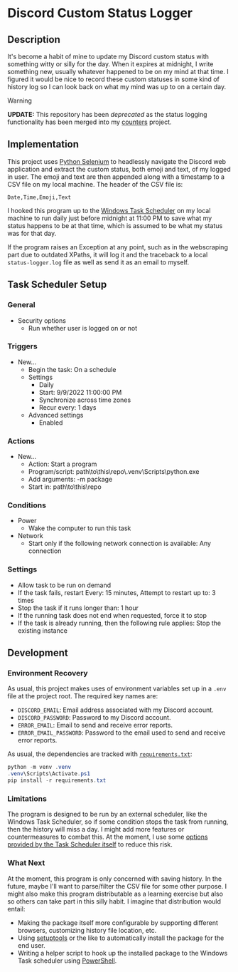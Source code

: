 # Discord Custom Status Logger

## Description

It's become a habit of mine to update my Discord custom status with something witty or silly for the day. When it expires at midnight, I write something new, usually whatever happened to be on my mind at that time. I figured it would be nice to record these custom statuses in some kind of history log so I can look back on what my mind was up to on a certain day.

> [!WARNING]
>
> **UPDATE:** This repository has been *deprecated* as the status logging
> functionality has been merged into my
> [counters](https://github.com/vinlin24/counters) project.

## Implementation

This project uses [Python Selenium](https://pypi.org/project/selenium/) to headlessly navigate the Discord web application and extract the custom status, both emoji and text, of my logged in user. The emoji and text are then appended along with a timestamp to a CSV file on my local machine. The header of the CSV file is:

```csv
Date,Time,Emoji,Text
```

I hooked this program up to the [Windows Task Scheduler](#task-scheduler-setup) on my local machine to run daily just before midnight at 11:00 PM to save what my status happens to be at that time, which is assumed to be what my status was for that day.

If the program raises an Exception at any point, such as in the webscraping part due to outdated XPaths, it will log it and the traceback to a local `status-logger.log` file as well as send it as an email to myself.

## Task Scheduler Setup

### General

- Security options
  - Run whether user is logged on or not

### Triggers

- New...
  - Begin the task: On a schedule
  - Settings
    - Daily
    - Start: 9/9/2022 11:00:00 PM
    - Synchronize across time zones
    - Recur every: 1 days
  - Advanced settings
    - Enabled

### Actions

- New...
  - Action: Start a program
  - Program/script: path\to\this\repo\\.venv\Scripts\python.exe
  - Add arguments: -m package
  - Start in: path\to\this\repo

### Conditions

- Power
  - Wake the computer to run this task
- Network
  - Start only if the following network connection is available: Any connection

### Settings

- Allow task to be run on demand
- If the task fails, restart Every: 15 minutes, Attempt to restart up to: 3 times
- Stop the task if it runs longer than: 1 hour
- If the running task does not end when requested, force it to stop
- If the task is already running, then the following rule applies: Stop the existing instance

## Development

### Environment Recovery

As usual, this project makes uses of environment variables set up in a `.env` file at the project root. The required key names are:

- `DISCORD_EMAIL`: Email address associated with my Discord account.
- `DISCORD_PASSWORD`: Password to my Discord account.
- `ERROR_EMAIL`: Email to send and receive error reports.
- `ERROR_EMAIL_PASSWORD`: Password to the email used to send and receive error reports.

As usual, the dependencies are tracked with [`requirements.txt`](requirements.txt):

```powershell
python -m venv .venv
.venv\Scripts\Activate.ps1
pip install -r requirements.txt
```

### Limitations

The program is designed to be run by an external scheduler, like the Windows Task Scheduler, so if some condition stops the task from running, then the history will miss a day. I might add more features or countermeasures to combat this. At the moment, I use some [options provided by the Task Scheduler itself](#task-scheduler-setup) to reduce this risk.

### What Next

At the moment, this program is only concerned with saving history. In the future, maybe I'll want to parse/filter the CSV file for some other purpose. I might also make this program distributable as a learning exercise but also so others can take part in this silly habit. I imagine that distribution would entail:

- Making the package itself more configurable by supporting different browsers, customizing history file location, etc.
- Using [setuptools](https://github.com/pypa/setuptools) or the like to automatically install the package for the end user.
- Writing a helper script to hook up the installed package to the Windows Task scheduler using [PowerShell](https://docs.microsoft.com/en-us/powershell/module/scheduledtasks/?view=windowsserver2022-ps).
